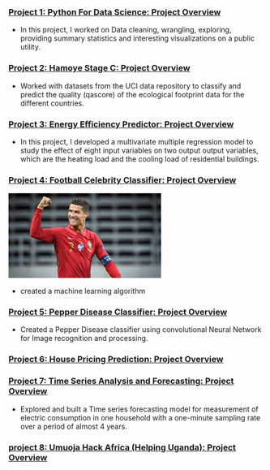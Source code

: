
### [Project 1: Python For Data Science: Project Overview]()
* In this project, I worked on Data cleaning, wrangling, exploring, providing summary statistics and interesting visualizations on a public utility.                                                                                                                                                            
### [Project 2: Hamoye Stage C: Project Overview](https://github.com/Godson199/stage_c_tag_alng)
* Worked with datasets from the UCI data repository to classify and predict the quality (qascore) of the ecological footprint data for the different countries. 

### [Project 3: Energy Efficiency Predictor: Project Overview](https://github.com/Godson199/Hamoye_stage_B/blob/main/Hamoye%20_Internship_Stage_B_Project1.ipynb)
* In this project, I developed a multivariate multiple regression model to study the effect of eight input variables on two output output variables, which are the heating load and the cooling load of residential buildings.

### [Project 4: Football Celebrity Classifier: Project Overview](https://github.com/Godson199/Football-Celebrity-classification)
![](/images/CR7.jpg)
* created a machine learning algorithm

### [Project 5: Pepper Disease Classifier: Project Overview]()
* Created a Pepper Disease classifier using convolutional Neural Network for Image recognition and processing.

### [Project 6: House Pricing Prediction: Project Overview]()

### [Project 7: Time Series Analysis and Forecasting: Project Overview](https://github.com/Godson199/Stage_E_tag_along)
* Explored and built a Time series forecasting model for measurement of electric consumption in one household with a one-minute sampling rate over a period of almost 4 years.

### [project 8: Umuoja Hack Africa (Helping Uganda): Project Overview]()
